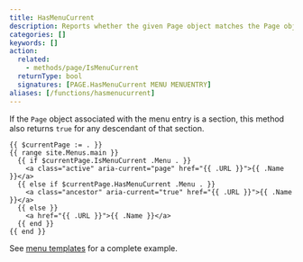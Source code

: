 ```yaml
---
title: HasMenuCurrent
description: Reports whether the given Page object matches the Page object associated with one of the child menu entries under the given menu entry in the given menu.
categories: []
keywords: []
action:
  related:
    - methods/page/IsMenuCurrent
  returnType: bool
  signatures: [PAGE.HasMenuCurrent MENU MENUENTRY]
aliases: [/functions/hasmenucurrent]
---
```


If the `Page` object associated with the menu entry is a section, this method also returns `true` for any descendant of that section.

```go-html-template
{{ $currentPage := . }}
{{ range site.Menus.main }}
  {{ if $currentPage.IsMenuCurrent .Menu . }}
    <a class="active" aria-current="page" href="{{ .URL }}">{{ .Name }}</a>
  {{ else if $currentPage.HasMenuCurrent .Menu . }}
    <a class="ancestor" aria-current="true" href="{{ .URL }}">{{ .Name }}</a>
  {{ else }}
    <a href="{{ .URL }}">{{ .Name }}</a>
  {{ end }}
{{ end }}
```

See [menu templates] for a complete example.

[menu templates]: /templates/menu/#example
